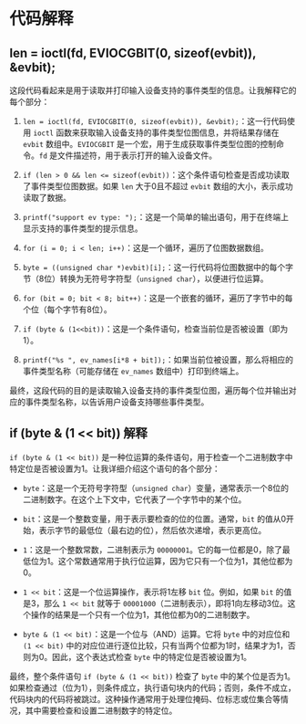 # 代码解释 
## len = ioctl(fd, EVIOCGBIT(0, sizeof(evbit)), &evbit);

这段代码看起来是用于读取并打印输入设备支持的事件类型的信息。让我解释它的每个部分：

1. `len = ioctl(fd, EVIOCGBIT(0, sizeof(evbit)), &evbit);`：这一行代码使用 `ioctl` 函数来获取输入设备支持的事件类型位图信息，并将结果存储在 `evbit` 数组中。`EVIOCGBIT` 是一个宏，用于生成获取事件类型位图的控制命令。`fd` 是文件描述符，用于表示打开的输入设备文件。

2. `if (len > 0 && len <= sizeof(evbit))`：这个条件语句检查是否成功读取了事件类型位图数据。如果 `len` 大于0且不超过 `evbit` 数组的大小，表示成功读取了数据。

3. `printf("support ev type: ");`：这是一个简单的输出语句，用于在终端上显示支持的事件类型的提示信息。

4. `for (i = 0; i < len; i++)`：这是一个循环，遍历了位图数据数组。

5. `byte = ((unsigned char *)evbit)[i];`：这一行代码将位图数据中的每个字节（8位）转换为无符号字符型（`unsigned char`），以便进行位运算。

6. `for (bit = 0; bit < 8; bit++)`：这是一个嵌套的循环，遍历了字节中的每个位（每个字节有8位）。

7. `if (byte & (1<<bit))`：这是一个条件语句，检查当前位是否被设置（即为1）。

8. `printf("%s ", ev_names[i*8 + bit]);`：如果当前位被设置，那么将相应的事件类型名称（可能存储在 `ev_names` 数组中）打印到终端上。

最终，这段代码的目的是读取输入设备支持的事件类型位图，遍历每个位并输出对应的事件类型名称，以告诉用户设备支持哪些事件类型。

## if (byte & (1 << bit)) 解释

`if (byte & (1 << bit))` 是一种位运算的条件语句，用于检查一个二进制数字中特定位是否被设置为1。让我详细介绍这个语句的各个部分：

- `byte`：这是一个无符号字符型（`unsigned char`）变量，通常表示一个8位的二进制数字。在这个上下文中，它代表了一个字节中的某个位。

- `bit`：这是一个整数变量，用于表示要检查的位的位置。通常，`bit` 的值从0开始，表示字节的最低位（最右边的位），然后依次递增，表示更高位。

- `1`：这是一个整数常数，二进制表示为 `00000001`。它的每一位都是0，除了最低位为1。这个常数通常用于执行位运算，因为它只有一个位为1，其他位都为0。

- `1 << bit`：这是一个位运算操作，表示将1左移 `bit` 位。例如，如果 `bit` 的值是3，那么 `1 << bit` 就等于 `00001000`（二进制表示），即将1向左移动3位。这个操作的结果是一个只有一个位为1，其他位都为0的二进制数字。

- `byte & (1 << bit)`：这是一个位与（AND）运算。它将 `byte` 中的对应位和 `(1 << bit)` 中的对应位进行逐位比较，只有当两个位都为1时，结果才为1，否则为0。因此，这个表达式检查 `byte` 中的特定位是否被设置为1。

最终，整个条件语句 `if (byte & (1 << bit))` 检查了 `byte` 中的某个位是否为1。如果检查通过（位为1），则条件成立，执行语句块内的代码；否则，条件不成立，代码块内的代码将被跳过。这种操作通常用于处理位掩码、位标志或位集合等情况，其中需要检查和设置二进制数字的特定位。